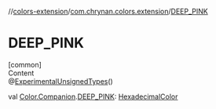//[colors-extension](../../index.md)/[com.chrynan.colors.extension](index.md)/[DEEP_PINK](-d-e-e-p_-p-i-n-k.md)



# DEEP_PINK  
[common]  
Content  
@[ExperimentalUnsignedTypes](https://kotlinlang.org/api/latest/jvm/stdlib/kotlin/-experimental-unsigned-types/index.html)()  
  
val [Color.Companion](../../../colors-core/colors-core/com.chrynan.colors/-color/-companion/index.md).[DEEP_PINK](-d-e-e-p_-p-i-n-k.md): [HexadecimalColor](../../../colors-core/colors-core/com.chrynan.colors/-hexadecimal-color/index.md)  



